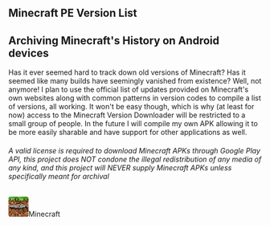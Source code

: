## Minecraft PE Version List
## Archiving Minecraft's History on Android devices
Has it ever seemed hard to track down old versions of Minecraft? Has it seemed like many builds have seemingly vanished from existence? Well, not anymore! I plan to use the official list of updates provided on Minecraft's own websites along with common patterns in version codes to compile a list of versions, all working. It won't be easy though, which is why (at least for now) access to the Minecraft Version Downloader will be restricted to a small group of people. In the future I will compile my own APK allowing it to be more easily sharable and have support for other applications as well.
###### *A valid license is required to download Minecraft APKs through Google Play API, this project does NOT condone the illegal redistribution of any media of any kind, and this project will NEVER supply Minecraft APKs unless specifically meant for archival*
<div class="filedownload-container"><div class="version-container"><img src="./mcversion_4.png"><a>Minecraft</a></div><div id="mcversion"></div></div>
<script src="/assets/js/versions.js"></script>
